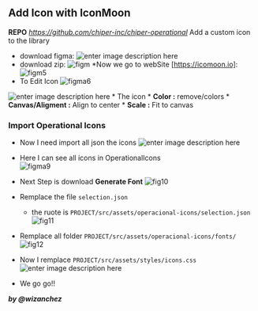 


## Add Icon with IconMoon
**REPO** *https://github.com/chiper-inc/chiper-operational*
Add a custom icon to the library 

 * download figma:
 ![enter image description here](http://futbolwin.com/chiper/md/exporfigma3.png)
* download zip:
![figm](http://futbolwin.com/chiper/md/exporfigma4.png)
*Now we go to webSite [https://icomoon.io]:
![figm5](http://futbolwin.com/chiper/md/exporfigma5.png)
* To Edit Icon
![figma6](http://futbolwin.com/chiper/md/exporfigma6.png)

![enter image description here](http://futbolwin.com/chiper/md/exporfigma7.png)
	* The icon 
		* **Color :** remove/colors
		* **Canvas/Aligment :** Align to center 
		* **Scale :** Fit to canvas
### Import Operational Icons
* Now I need import all json the icons
![enter image description here](http://futbolwin.com/chiper/md/exporfigma8.png)

* Here I can see all icons in OperationalIcons  
![figma9](http://futbolwin.com/chiper/md/exporfigma9.png)

* Next Step is download **Generate Font**
![fig10](http://futbolwin.com/chiper/md/exporfigma10.png)

* Remplace the file ```selection.json```
	* the ruote is ```PROJECT/src/assets/operacional-icons/selection.json```
	![fig11](http://futbolwin.com/chiper/md/exporfigma11.png)

* Remplace all folder ```PROJECT/src/assets/operacional-icons/fonts/```
![fig12](http://futbolwin.com/chiper/md/exporfigma12.png)

* Now I remplace ```PROJECT/src/assets/styles/icons.css```
![enter image description here](http://futbolwin.com/chiper/md/exporfigma13.png)

* We go go!!



***by @wizanchez***
